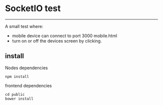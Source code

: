 # SocketIO test
----
A small test where:
  - mobile device can connect to port 3000 mobile.html
  - turn on or off the devices screen by clicking.

## install
Nodes dependencies
~~~~
npm install 
~~~~
frontend dependencies
~~~~
cd public
bower install
~~~~
